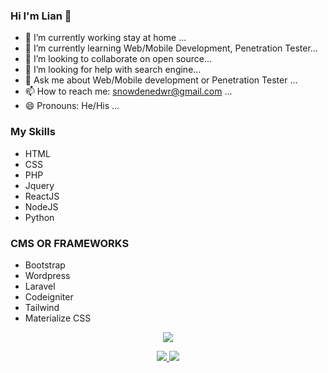 ### Hi I'm Lian 👋


- 🔭 I’m currently working stay at home ...
- 🌱 I’m currently learning Web/Mobile Development, Penetration Tester...
- 👯 I’m looking to collaborate on open source...
- 🤔 I’m looking for help with search engine...
- 💬 Ask me about Web/Mobile development or Penetration Tester ...
- 📫 How to reach me: snowdenedwr@gmail.com ...
- 😄 Pronouns: He/His ...

### My Skills 

- HTML
- CSS 
- PHP
- Jquery
- ReactJS
- NodeJS
- Python

### CMS OR FRAMEWORKS 

- Bootstrap
- Wordpress
- Laravel
- Codeigniter
- Tailwind
- Materialize CSS


<p align="center">
</p>
<p align="center">
</p>
<p align="center"><img src="https://img.shields.io/badge/Version-3.0-brightgreen"></p>
<p align="center">
  <a href="https://github.com/haimaslian/">
    <img src="https://img.shields.io/github/followers/haimaslian?label=Follow&style=social">
  </a>
  <a href="https://github.com/haimaslian/gramosint/stargazers">
    <img src="https://img.shields.io/github/stars/haimaslian/gramosint?style=social">
  </a>
</p>
